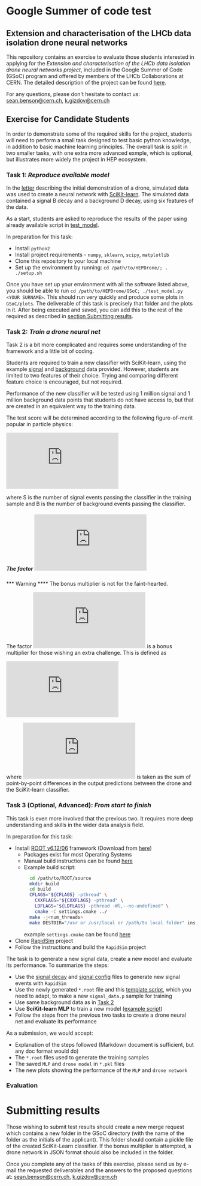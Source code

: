 # Google Summer of code test

## Extension and characterisation of the LHCb data isolation drone neural networks

This repository contains an exercise to evaluate those students interested in applying for
the *Extension and characterisation of the LHCb data isolation drone neural networks project*,
included in the Google Summer of Code (GSoC) program and offered by members of the LHCb Collaborations at CERN.
The detailed description of the project can be found [here](http://hepsoftwarefoundation.org/gsoc/2018/proposal_LHCbHEPDrone.html).

For any questions, please don't hesitate to contact us: sean.benson@cern.ch, k.gizdov@cern.ch

## Exercise for Candidate Students

In order to demonstrate some of the required skills for the project,
students will need to perform a small task designed to test basic python
knowledge, in addition to basic machine learning principles.
The overall task is split in two smaller tasks, with one extra more advanced exmple,
which is optional, but illustrates more widely the project in HEP ecosystem.


### Task 1: *Reproduce available model*

In the [letter](https://arxiv.org/abs/1712.09114) describing the initial demonstration of a drone,
simulated data was used to create a neural network with [SciKit-learn](http://scikit-learn.org/).
The simulated data contained a signal B decay and a background D decay,
using six features of the data.

As a start, students are asked to reproduce the results of the paper using already available
script in [test_model](test_model.py).

In preparation for this task:

  * Install `python2`
  * Install project requirements - `numpy`, `sklearn`, `scipy`, `matplotlib`
  * Clone this repository to your local machine
  * Set up the environment by running: `cd /path/to/HEPDrone/; . ./setup.sh`

Once you have set up your environment with all the software listed above,
you should be able to run `cd /path/to/HEPDrone/GSoC; ./test_model.py <YOUR SURNAME>`.
This should run very quickly and produce some plots in `GSoC/plots`.
The deliverable of this task is precisely that folder and the plots in it.
After being executed and saved, you can add this to the rest of the required
as described in [section Submitting results](#submitting-results).

### Task 2: *Train a drone neural net*

Task 2 is a bit more complicated and requires some understanding of the
framework and a little bit of coding.

Students are required to train a new classifier with SciKit-learn, using
the example [signal](../data/signal_data.p) and [background](../data/background_data.p) data provided.
However, students are limited to two features of their choice. Trying and
comparing different feature choice is encouraged, but not required.

Performance of the new classifier will be tested using 1 million signal and
1 million background data points that students do not have access to,
but that are created in an equivalent way to the training data.

The test score will be determined according to the following figure-of-merit
popular in particle physics:

![](http://latex.codecogs.com/svg.latex?%5Csigma%3D%5Calpha%5Cfrac%7BS%7D%7B%5Csqrt%7BS%2BB%7D%7D)

where S is the number of signal events passing the classifier in the
training sample and B is the number of background events passing the classifier.

##### The factor ![](http://latex.codecogs.com/svg.latex?%5Calpha)

*** Warning **** The bonus multiplier is not for the faint-hearted.

The factor ![](http://latex.codecogs.com/svg.latex?%5Calpha) is a bonus multiplier for those wishing an extra challenge.
This is defined as

![](http://latex.codecogs.com/svg.latex?%5Calpha%3D%281%2B%5Cfrac%7B1%7D%7B%5Cchi%5E%7B2%7D%7D%29)

where ![](http://latex.codecogs.com/svg.latex?%5Cchi%5E%7B2%7D) is taken as the sum of point-by-point differences in
the output predictions between the drone and the SciKit-learn classifier.

### Task 3 (Optional, Advanced): *From start to finish*

This task is even more involved that the previous two. It requires more
deep understanding and skills in the wider data analysis field.

In preparation for this task:

  * Install [ROOT v6.12/06](https://root.cern.ch) framework (Download from [here](https://root.cern.ch/releases))
    - Packages exist for most Operating Systems
    - Manual build instructions can be found [here](https://root.cern.ch/building-root)
    - Example build script:
      ```bash
        cd /path/to/ROOT/source
        mkdir build
        cd build
        CFLAGS="${CFLAGS} -pthread" \
          CXXFLAGS="${CXXFLAGS} -pthread" \
          LDFLAGS="${LDFLAGS} -pthread -Wl,--no-undefined" \
          cmake -C settings.cmake ../
        make -j<num_threads>
        make DESTDIR="/usr or /usr/local or /path/to local folder" install
      ```
      example `settings.cmake` can be found [here](https://pastebin.com/jADQQr40)
  * Clone [RapidSim](https://github.com/gcowan/RapidSim) project
  * Follow the instructions and build the `RapidSim` project

The task is to generate a new signal data, create a new model and evaluate its performance. To summarize the steps:

  * Use the [signal decay](Bd2JpsiK.decay) and [signal config](Bd2JpsiK.config) files to generate new signal events with `RapidSim`
  * Use the newly generated `*.root` file and this [template script](../scripts/gen_train.py), which you need to adapt, to make a new `signal_data.p` sample for training
  * Use same background data as in [Task 2](#task-2-train-a-drone-neural-net)
  * Use **SciKit-learn MLP** to train a new model ([example script](../skLearn-classifiers/train-skLearn.py))
  * Follow the steps from the previous two tasks to create a drone neural net and evaluate its performance

As a submission, we would accept:

  * Explanation of the steps followed (Markdown document is sufficient, but any doc format would do)
  * The `*.root` files used to generate the training samples
  * The saved `MLP` and `drone model` in `*.pkl` files
  * The new plots showing the performance of the `MLP` and `drone network`

### Evaluation


# Submitting results

Those wishing to submit test results should create a new merge request
which contains a new folder in the GSoC directory (with the name of the folder
as the initials of the applicant).
This folder should contain a pickle file of the created SciKit-Learn classifier.
If the bonus multiplier is attempted, a drone network in JSON
format should also be included in the folder.

Once you complete any of the tasks of this exercise, please send us by e-mail the requested deliverables and the answers to the proposed questions at: sean.benson@cern.ch, k.gizdov@cern.ch
